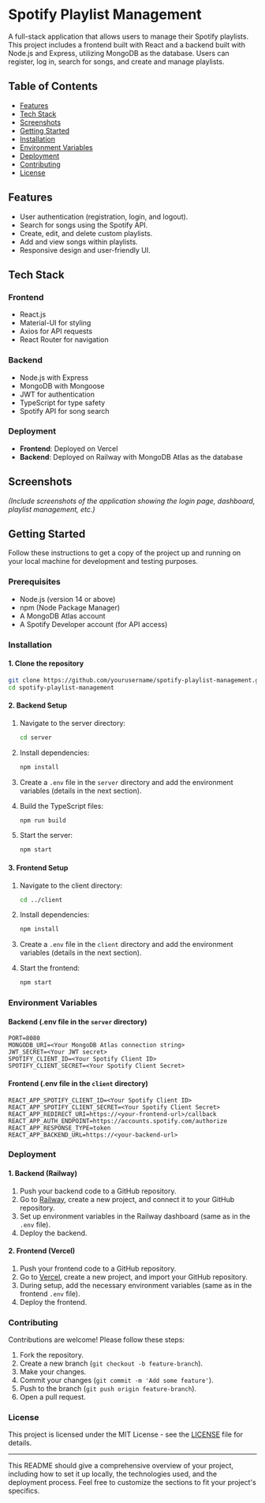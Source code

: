 # Spotify Playlist Management

A full-stack application that allows users to manage their Spotify playlists. This project includes a frontend built with React and a backend built with Node.js and Express, utilizing MongoDB as the database. Users can register, log in, search for songs, and create and manage playlists.

## Table of Contents
- [Features](#features)
- [Tech Stack](#tech-stack)
- [Screenshots](#screenshots)
- [Getting Started](#getting-started)
- [Installation](#installation)
- [Environment Variables](#environment-variables)
- [Deployment](#deployment)
- [Contributing](#contributing)
- [License](#license)

## Features
- User authentication (registration, login, and logout).
- Search for songs using the Spotify API.
- Create, edit, and delete custom playlists.
- Add and view songs within playlists.
- Responsive design and user-friendly UI.

## Tech Stack
### Frontend
- React.js
- Material-UI for styling
- Axios for API requests
- React Router for navigation

### Backend
- Node.js with Express
- MongoDB with Mongoose
- JWT for authentication
- TypeScript for type safety
- Spotify API for song search

### Deployment
- **Frontend**: Deployed on Vercel
- **Backend**: Deployed on Railway with MongoDB Atlas as the database

## Screenshots
*(Include screenshots of the application showing the login page, dashboard, playlist management, etc.)*

## Getting Started
Follow these instructions to get a copy of the project up and running on your local machine for development and testing purposes.

### Prerequisites
- Node.js (version 14 or above)
- npm (Node Package Manager)
- A MongoDB Atlas account
- A Spotify Developer account (for API access)

### Installation

#### 1. Clone the repository
```bash
git clone https://github.com/yourusername/spotify-playlist-management.git
cd spotify-playlist-management
```

#### 2. Backend Setup
1. Navigate to the server directory:
   ```bash
   cd server
   ```
2. Install dependencies:
   ```bash
   npm install
   ```
3. Create a `.env` file in the `server` directory and add the environment variables (details in the next section).

4. Build the TypeScript files:
   ```bash
   npm run build
   ```
5. Start the server:
   ```bash
   npm start
   ```

#### 3. Frontend Setup
1. Navigate to the client directory:
   ```bash
   cd ../client
   ```
2. Install dependencies:
   ```bash
   npm install
   ```
3. Create a `.env` file in the `client` directory and add the environment variables (details in the next section).

4. Start the frontend:
   ```bash
   npm start
   ```

### Environment Variables
#### Backend (.env file in the `server` directory)
```plaintext
PORT=8080
MONGODB_URI=<Your MongoDB Atlas connection string>
JWT_SECRET=<Your JWT secret>
SPOTIFY_CLIENT_ID=<Your Spotify Client ID>
SPOTIFY_CLIENT_SECRET=<Your Spotify Client Secret>
```

#### Frontend (.env file in the `client` directory)
```plaintext
REACT_APP_SPOTIFY_CLIENT_ID=<Your Spotify Client ID>
REACT_APP_SPOTIFY_CLIENT_SECRET=<Your Spotify Client Secret>
REACT_APP_REDIRECT_URI=https://<your-frontend-url>/callback
REACT_APP_AUTH_ENDPOINT=https://accounts.spotify.com/authorize
REACT_APP_RESPONSE_TYPE=token
REACT_APP_BACKEND_URL=https://<your-backend-url>
```

### Deployment
#### 1. Backend (Railway)
1. Push your backend code to a GitHub repository.
2. Go to [Railway](https://railway.app/), create a new project, and connect it to your GitHub repository.
3. Set up environment variables in the Railway dashboard (same as in the `.env` file).
4. Deploy the backend.

#### 2. Frontend (Vercel)
1. Push your frontend code to a GitHub repository.
2. Go to [Vercel](https://vercel.com/), create a new project, and import your GitHub repository.
3. During setup, add the necessary environment variables (same as in the frontend `.env` file).
4. Deploy the frontend.

### Contributing
Contributions are welcome! Please follow these steps:
1. Fork the repository.
2. Create a new branch (`git checkout -b feature-branch`).
3. Make your changes.
4. Commit your changes (`git commit -m 'Add some feature'`).
5. Push to the branch (`git push origin feature-branch`).
6. Open a pull request.

### License
This project is licensed under the MIT License - see the [LICENSE](LICENSE) file for details.

---

This README should give a comprehensive overview of your project, including how to set it up locally, the technologies used, and the deployment process. Feel free to customize the sections to fit your project's specifics.
